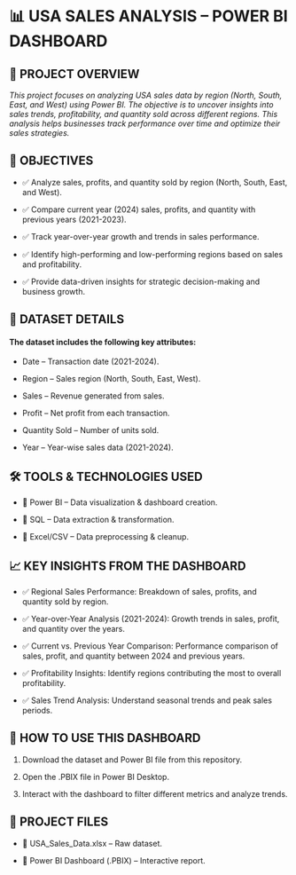 # 📊 USA SALES ANALYSIS – POWER BI DASHBOARD

## 📌 PROJECT OVERVIEW

*This project focuses on analyzing USA sales data by region (North, South, East, and West) using Power BI. The objective is to uncover insights into sales trends, profitability, and quantity sold across different regions. This analysis helps businesses track performance over time and optimize their sales strategies.*

## 🎯 OBJECTIVES

* ✅ Analyze sales, profits, and quantity sold by region (North, South, East, and West).

* ✅ Compare current year (2024) sales, profits, and quantity with previous years (2021-2023).

* ✅ Track year-over-year growth and trends in sales performance.

* ✅ Identify high-performing and low-performing regions based on sales and profitability.

* ✅ Provide data-driven insights for strategic decision-making and business growth.

## 📂 DATASET DETAILS
#### The dataset includes the following key attributes:

* Date – Transaction date (2021-2024).

* Region – Sales region (North, South, East, West).

* Sales – Revenue generated from sales.

* Profit – Net profit from each transaction.

* Quantity Sold – Number of units sold.

* Year – Year-wise sales data (2021-2024).


## 🛠 TOOLS & TECHNOLOGIES USED

* 🔹 Power BI – Data visualization & dashboard creation.

* 🔹 SQL – Data extraction & transformation.

* 🔹 Excel/CSV – Data preprocessing & cleanup.


## 📈 KEY INSIGHTS FROM THE DASHBOARD

* ✅ Regional Sales Performance: Breakdown of sales, profits, and quantity sold by region.

* ✅ Year-over-Year Analysis (2021-2024): Growth trends in sales, profit, and quantity over the years.

* ✅ Current vs. Previous Year Comparison: Performance comparison of sales, profit, and quantity between 2024 and previous years.

* ✅ Profitability Insights: Identify regions contributing the most to overall profitability.

* ✅ Sales Trend Analysis: Understand seasonal trends and peak sales periods.


## 🚀 HOW TO USE THIS DASHBOARD

1. Download the dataset and Power BI file from this repository.

2. Open the .PBIX file in Power BI Desktop.

3. Interact with the dashboard to filter different metrics and analyze trends.


## 📎 PROJECT FILES

* 📂 USA_Sales_Data.xlsx – Raw dataset.

* 📂 Power BI Dashboard (.PBIX) – Interactive report.
